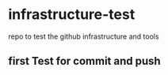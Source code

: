 infrastructure-test
===================

repo to test the github infrastructure and tools


first Test for commit and push
------------------------------